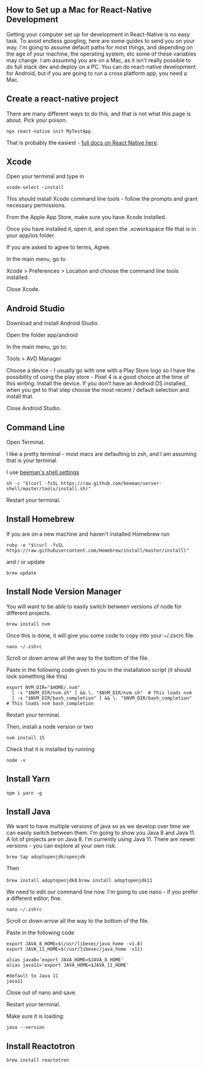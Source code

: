 ## How to Set up a Mac for React-Native Development

Getting your computer set up for development in React-Native is no easy task.  To avoid endless googling, here are some guides to send you on your way.  I'm going to assume default paths for most things, and depending on the age of your machine, the operating system, etc some of these variables may change.  I am assuming you are on a Mac, as it isn't really possible to do full stack dev and deploy on a PC.  You can do react-native development for Android, but if you are going to run a cross platform app, you need a Mac.

## Create a react-native project

There are many different ways to do this, and that is not what this page is about.  Pick your poison.  

```npx react-native init MyTestApp```

That is probably the easiest - [full docs on React Native here](https://reactnative.dev/).

## Xcode

Open your terminal and type in

```xcode-select —install```

This should install Xcode command line tools - follow the prompts and grant necessary permissions.

From the Apple App Store, make sure you have Xcode installed.

Once you have installed it, open it, and open the .xcworkspace file that is in your app/ios folder.

If you are asked to agree to terms, Agree.

In the main menu, go to 

Xcode > Preferences > Location and choose the command line tools installed.

Close Xcode.

## Android Studio

Download and install Android Studio.

Open the folder app/android

In the main menu, go to: 

Tools > AVD Manager

Choose a device - I usually go with one with a Play Store logo so I have the possibility of using the play store - Pixel 4 is a good choice at the time of this writing.  Install the device.  If you don't have an Android OS installed, when you get to that step choose the most recent / default selection and install that.

Close Android Studio.

## Command Line

Open Terminal.

I like a pretty terminal - most macs are defaulting to zsh, and I am assuming that is your terminal.

I use [beeman's shell settings](https://github.com/beeman/server-shell)

```sh -c "$(curl -fsSL https://raw.github.com/beeman/server-shell/master/tools/install.sh)"```

Restart your terminal.

## Install Homebrew

If you are on a new machine and haven't installed Homebrew run

```ruby -e "$(curl -fsSL https://raw.githubusercontent.com/Homebrew/install/master/install)"```

and / or update

```brew update```

## Install Node Version Manager

You will want to be able to easily switch between versions of node for different projects.

```brew install nvm```

Once this is done, it will give you some code to copy into your ~/.zscrc file.

```nano ~/.zshrc```

Scroll or down arrow all the way to the bottom of the file.

Paste in the following code given to you in the installation script (it should look something like this)

```
export NVM_DIR="$HOME/.nvm"
  [ -s "$NVM_DIR/nvm.sh" ] && \. "$NVM_DIR/nvm.sh"  # This loads nvm
  [ -s "$NVM_DIR/bash_completion" ] && \. "$NVM_DIR/bash_completion"  # This loads nvm bash_completion
  ```

Restart your terminal.

Then, install a node version or two

```nvm install 15```

Check that it is installed by running

```node -v```

## Install Yarn

```npm i yarn -g```

## Install Java

We want to have multiple versions of java so as we develop over time we can easily switch between them.  I'm going to show you Java 8 and Java 11.  A lot of projects are on Java 8.  I'm currently using Java 11.  There are newer versions - you can explore at your own risk.

```brew tap adoptopenjdk/openjdk```

Then

```brew install adoptopenjdk8```
```brew install adoptopenjdk11```

We need to edit our command line now.  I'm going to use nano - if you prefer a different editor, fine.

```nano ~/.zshrc```

Scroll or down arrow all the way to the bottom of the file.

Paste in the following code

```console
export JAVA_8_HOME=$(/usr/libexec/java_home -v1.8)
export JAVA_11_HOME=$(/usr/libexec/java_home -v11)

alias java8='export JAVA_HOME=$JAVA_8_HOME'
alias java11='export JAVA_HOME=$JAVA_11_HOME'

#default to Java 11
java11
```

Close out of nano and save.

Restart your terminal. 

Make sure it is loading:

```java --version```

## Install Reactotron

```brew install reactotron```


